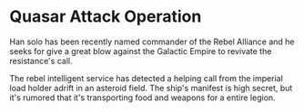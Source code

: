 # Quasar Attack Operation
Han solo has been recently named commander of the Rebel Alliance and he seeks for give a great blow against the Galactic Empire to revivate the resistance's call.

The rebel intelligent service has detected a helping call from the imperial load holder adrift in an asteroid field. The ship's manifest is high secret, but it's rumored that it's transporting food and weapons for a entire legion.
